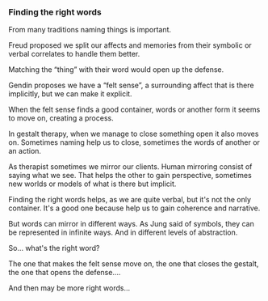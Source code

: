 ### Finding the right words

From many traditions naming things is important.

Freud proposed we split our affects and memories from their symbolic or verbal correlates to handle them better.

Matching the “thing” with their word would open up the defense.

Gendin proposes we have a “felt sense”, a surrounding affect that is there implicitly, but we can make it explicit.

When the felt sense finds a good container, words or another form it seems to move on, creating a process. 

In gestalt therapy, when we manage to close something open it also moves on. Sometimes naming help us to close, sometimes the words of another or an action.

As therapist sometimes we mirror our clients. Human mirroring consist of saying what we see. That helps the other to gain perspective, sometimes new worlds or models of what is there but implicit.

Finding the right words helps, as we are quite verbal, but it's not the only container. It's a good one because help us to gain coherence and narrative.

But words can mirror in different ways. As Jung said of symbols, they can be represented in infinite ways. And in different levels of abstraction.

So… what's the right word?

The one that makes the felt sense move on, the one that closes the gestalt, the one that opens the defense….

And then may be more right words…